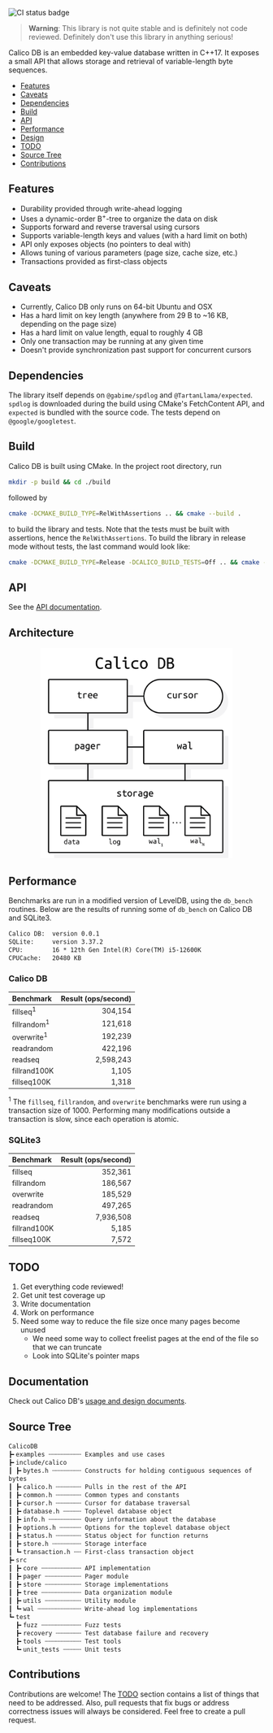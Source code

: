 ![CI status badge](https://github.com/andy-byers/CalicoDB/actions/workflows/actions.yml/badge.svg)

> **Warning**: This library is not quite stable and is definitely not code reviewed. 
> Definitely don't use this library in anything serious!

Calico DB is an embedded key-value database written in C++17.
It exposes a small API that allows storage and retrieval of variable-length byte sequences.

+ [Features](#features)
+ [Caveats](#caveats)
+ [Dependencies](#dependencies)
+ [Build](#build)
+ [API](#api)
+ [Performance](#performance)
+ [Design](#design)
+ [TODO](#todo)
+ [Source Tree](#source-tree)
+ [Contributions](#contributions)

## Features
+ Durability provided through write-ahead logging
+ Uses a dynamic-order B<sup>+</sup>-tree to organize the data on disk
+ Supports forward and reverse traversal using cursors
+ Supports variable-length keys and values (with a hard limit on both)
+ API only exposes objects (no pointers to deal with)
+ Allows tuning of various parameters (page size, cache size, etc.)
+ Transactions provided as first-class objects

## Caveats
+ Currently, Calico DB only runs on 64-bit Ubuntu and OSX
+ Has a hard limit on key length (anywhere from 29 B to ~16 KB, depending on the page size)
+ Has a hard limit on value length, equal to roughly 4 GB
+ Only one transaction may be running at any given time
+ Doesn't provide synchronization past support for concurrent cursors

## Dependencies
The library itself depends on `@gabime/spdlog` and `@TartanLlama/expected`.
`spdlog` is downloaded during the build using CMake's FetchContent API, and `expected` is bundled with the source code.
The tests depend on `@google/googletest`.

## Build
Calico DB is built using CMake.
In the project root directory, run
```bash
mkdir -p build && cd ./build
```

followed by
```bash
cmake -DCMAKE_BUILD_TYPE=RelWithAssertions .. && cmake --build .
```

to build the library and tests.
Note that the tests must be built with assertions, hence the `RelWithAssertions`.
To build the library in release mode without tests, the last command would look like:
```bash
cmake -DCMAKE_BUILD_TYPE=Release -DCALICO_BUILD_TESTS=Off .. && cmake --build .
```

## API
See the [API documentation](doc/api.md).

## Architecture

<p align="center">
   <img src="./doc/architecture.png" width="75%" />
</p>

## Performance
Benchmarks are run in a modified version of LevelDB, using the `db_bench` routines.
Below are the results of running some of `db_bench` on Calico DB and SQLite3.

```
Calico DB:  version 0.0.1
SQLite:     version 3.37.2
CPU:        16 * 12th Gen Intel(R) Core(TM) i5-12600K
CPUCache:   20480 KB
```

### Calico DB
| Benchmark              | Result (ops/second) |
|:-----------------------|--------------------:|
| fillseq<sup>1</sup>    |             304,154 |
| fillrandom<sup>1</sup> |             121,618 |
| overwrite<sup>1</sup>  |             192,239 |
| readrandom             |             422,196 |
| readseq                |           2,598,243 |
| fillrand100K           |               1,105 |
| fillseq100K            |               1,318 |

<sup>1</sup> The `fillseq`, `fillrandom`, and `overwrite` benchmarks were run using a transaction size of 1000.
Performing many modifications outside a transaction is slow, since each operation is atomic.

### SQLite3
| Benchmark    | Result (ops/second) |
|:-------------|--------------------:|
| fillseq      |             352,361 |
| fillrandom   |             186,567 |
| overwrite    |             185,529 |
| readrandom   |             497,265 |
| readseq      |           7,936,508 |
| fillrand100K |               5,185 |
| fillseq100K  |               7,572 |

## TODO
1. Get everything code reviewed!
2. Get unit test coverage up
3. Write documentation
4. Work on performance
5. Need some way to reduce the file size once many pages become unused
    + We need some way to collect freelist pages at the end of the file so that we can truncate
    + Look into SQLite's pointer maps

## Documentation
Check out Calico DB's [usage and design documents](./doc).

## Source Tree
```
CalicoDB
┣╸examples ┄┄┄┄┄┄┄┄┄ Examples and use cases
┣╸include/calico
┃ ┣╸bytes.h ┄┄┄┄┄┄┄┄ Constructs for holding contiguous sequences of bytes
┃ ┣╸calico.h ┄┄┄┄┄┄┄ Pulls in the rest of the API
┃ ┣╸common.h ┄┄┄┄┄┄┄ Common types and constants
┃ ┣╸cursor.h ┄┄┄┄┄┄┄ Cursor for database traversal
┃ ┣╸database.h ┄┄┄┄┄ Toplevel database object
┃ ┣╸info.h ┄┄┄┄┄┄┄┄┄ Query information about the database
┃ ┣╸options.h ┄┄┄┄┄┄ Options for the toplevel database object
┃ ┣╸status.h ┄┄┄┄┄┄┄ Status object for function returns
┃ ┣╸store.h ┄┄┄┄┄┄┄┄ Storage interface
┃ ┗╸transaction.h ┄┄ First-class transaction object
┣╸src
┃ ┣╸core ┄┄┄┄┄┄┄┄┄┄┄ API implementation
┃ ┣╸pager ┄┄┄┄┄┄┄┄┄┄ Pager module
┃ ┣╸store ┄┄┄┄┄┄┄┄┄┄ Storage implementations
┃ ┣╸tree ┄┄┄┄┄┄┄┄┄┄┄ Data organization module
┃ ┣╸utils ┄┄┄┄┄┄┄┄┄┄ Utility module
┃ ┗╸wal ┄┄┄┄┄┄┄┄┄┄┄┄ Write-ahead log implementations
┗╸test
  ┣╸fuzz ┄┄┄┄┄┄┄┄┄┄┄ Fuzz tests
  ┣╸recovery ┄┄┄┄┄┄┄ Test database failure and recovery
  ┣╸tools ┄┄┄┄┄┄┄┄┄┄ Test tools
  ┗╸unit_tests ┄┄┄┄┄ Unit tests
```

## Contributions
Contributions are welcome!
The [TODO](#todo) section contains a list of things that need to be addressed.
Also, pull requests that fix bugs or address correctness issues will always be considered.
Feel free to create a pull request.



